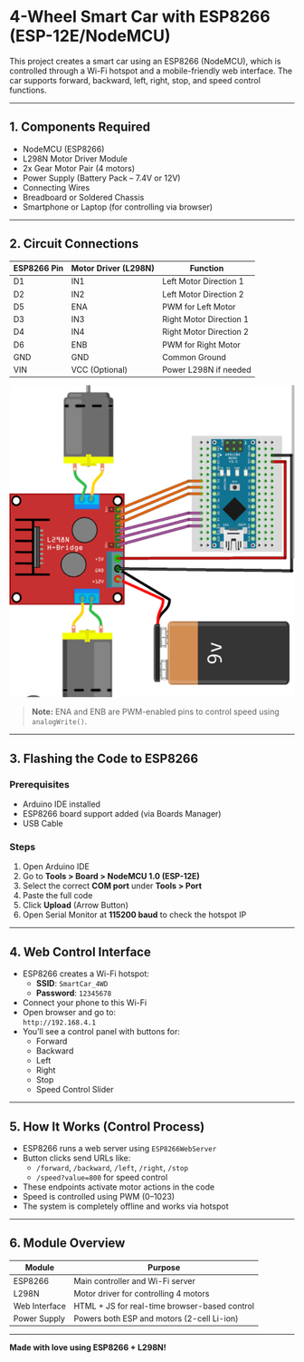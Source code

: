 # 4-Wheel Smart Car with ESP8266 (ESP-12E/NodeMCU)

This project creates a smart car using an ESP8266 (NodeMCU), which is controlled through a Wi-Fi hotspot and a mobile-friendly web interface. The car supports forward, backward, left, right, stop, and speed control functions.

---

## 1. Components Required

- NodeMCU (ESP8266)
- L298N Motor Driver Module
- 2x Gear Motor Pair (4 motors)
- Power Supply (Battery Pack – 7.4V or 12V)
- Connecting Wires
- Breadboard or Soldered Chassis
- Smartphone or Laptop (for controlling via browser)

---

## 2. Circuit Connections

| ESP8266 Pin | Motor Driver (L298N) | Function                |
|-------------|----------------------|--------------------------|
| D1          | IN1                  | Left Motor Direction 1   |
| D2          | IN2                  | Left Motor Direction 2   |
| D5          | ENA                  | PWM for Left Motor       |
| D3          | IN3                  | Right Motor Direction 1  |
| D4          | IN4                  | Right Motor Direction 2  |
| D6          | ENB                  | PWM for Right Motor      |
| GND         | GND                  | Common Ground            |
| VIN         | VCC (Optional)       | Power L298N if needed    |


![Circuit Diagram](Screenshot_20250518-143749.png)
> **Note:** ENA and ENB are PWM-enabled pins to control speed using `analogWrite()`.

---

## 3. Flashing the Code to ESP8266

### Prerequisites

- Arduino IDE installed
- ESP8266 board support added (via Boards Manager)
- USB Cable

### Steps

1. Open Arduino IDE
2. Go to **Tools > Board > NodeMCU 1.0 (ESP-12E)**
3. Select the correct **COM port** under **Tools > Port**
4. Paste the full code
5. Click **Upload** (Arrow Button)
6. Open Serial Monitor at **115200 baud** to check the hotspot IP

---

## 4. Web Control Interface

- ESP8266 creates a Wi-Fi hotspot:
  - **SSID**: `SmartCar_4WD`
  - **Password**: `12345678`
- Connect your phone to this Wi-Fi
- Open browser and go to:  
  `http://192.168.4.1`
- You’ll see a control panel with buttons for:
  - Forward
  - Backward
  - Left
  - Right
  - Stop
  - Speed Control Slider

---

## 5. How It Works (Control Process)

- ESP8266 runs a web server using `ESP8266WebServer`
- Button clicks send URLs like:
  - `/forward`, `/backward`, `/left`, `/right`, `/stop`
  - `/speed?value=800` for speed control
- These endpoints activate motor actions in the code
- Speed is controlled using PWM (0–1023)
- The system is completely offline and works via hotspot

---

## 6. Module Overview

| Module         | Purpose                                        |
|----------------|------------------------------------------------|
| ESP8266        | Main controller and Wi-Fi server               |
| L298N          | Motor driver for controlling 4 motors          |
| Web Interface  | HTML + JS for real-time browser-based control  |
| Power Supply   | Powers both ESP and motors (2-cell Li-ion)     |

---



**Made with love using ESP8266 + L298N!**
